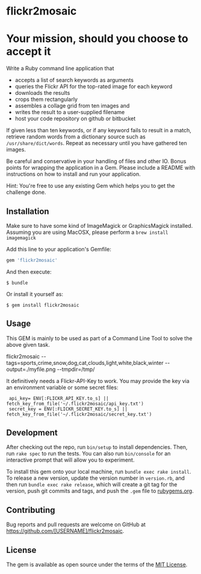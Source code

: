 # flickr2mosaic

Your mission, should you choose to accept it
============================================

Write a Ruby command line application that

* accepts a list of search keywords as arguments
* queries the Flickr API for the top-rated image for each keyword
* downloads the results
* crops them rectangularly
* assembles a collage grid from ten images and
* writes the result to a user-supplied filename
* host your code repository on github or bitbucket

If given less than ten keywords, or if any keyword fails to
result in a match, retrieve random words from a dictionary
source such as `/usr/share/dict/words`. Repeat as necessary
until you have gathered ten images.

Be careful and conservative in your handling of files and
other IO. Bonus points for wrapping the application in a
Gem. Please include a README with instructions on how to
install and run your application.

Hint: You're free to use any existing Gem which helps you to
get the challenge done.


## Installation

Make sure to have some kind of ImageMagick or GraphicsMagick installed.
Assuming you are using MacOSX, please perform a
``` brew install imagemagick ```

Add this line to your application's Gemfile:

```ruby
gem 'flickr2mosaic'
```

And then execute:

    $ bundle

Or install it yourself as:

    $ gem install flickr2mosaic

## Usage

This GEM is mainly to be used as part of a Command Line Tool to solve the above given task.

  flickr2mosaic --tags=sports,crime,snow,dog,cat,clouds,light,white,black,winter --output=./myfile.png --tmpdir=/tmp/

It definitively needs a Flickr-API-Key to work.
You may provide the key via an environment variable or some secret files:

     api_key= ENV[:FLICKR_API_KEY.to_s] || fetch_key_from_file('~/.flickr2mosaic/api_key.txt') 
     secret_key = ENV[:FLICKR_SECRET_KEY.to_s] || fetch_key_from_file('~/.flickr2mosaic/secret_key.txt')
     

## Development

After checking out the repo, run `bin/setup` to install dependencies. Then, run `rake spec` to run the tests. You can also run `bin/console` for an interactive prompt that will allow you to experiment.

To install this gem onto your local machine, run `bundle exec rake install`. To release a new version, update the version number in `version.rb`, and then run `bundle exec rake release`, which will create a git tag for the version, push git commits and tags, and push the `.gem` file to [rubygems.org](https://rubygems.org).

## Contributing

Bug reports and pull requests are welcome on GitHub at https://github.com/[USERNAME]/flickr2mosaic.


## License

The gem is available as open source under the terms of the [MIT License](http://opensource.org/licenses/MIT).

